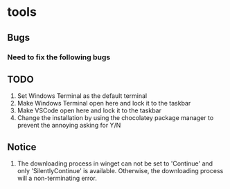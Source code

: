 # tools

## Bugs

### Need to fix the following bugs

## TODO

1. Set Windows Terminal as the default terminal
1. Make Windows Terminal open here and lock it to the taskbar
1. Make VSCode open here and lock it to the taskbar
1. Change the installation by using the chocolatey package manager to prevent the annoying asking for Y/N

## Notice

1. The downloading process in winget can not be set to 'Continue' and only 'SilentlyContinue' is available.  Otherwise, the downloading process will a non-terminating error.
